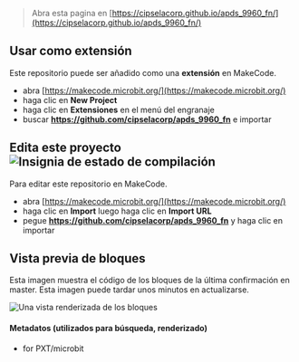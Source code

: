 
> Abra esta pagina en [https://cipselacorp.github.io/apds_9960_fn/](https://cipselacorp.github.io/apds_9960_fn/)

## Usar como extensión

Este repositorio puede ser añadido como una **extensión** en MakeCode.

* abra [https://makecode.microbit.org/](https://makecode.microbit.org/)
* haga clic en **New Project**
* haga clic en **Extensiones** en el menú del engranaje
* buscar **https://github.com/cipselacorp/apds_9960_fn** e importar

## Edita este proyecto ![Insignia de estado de compilación](https://github.com/cipselacorp/apds_9960_fn/workflows/MakeCode/badge.svg)

Para editar este repositorio en MakeCode.

* abra [https://makecode.microbit.org/](https://makecode.microbit.org/)
* haga clic en **Import** luego haga clic en **Import URL**
* pegue **https://github.com/cipselacorp/apds_9960_fn** y haga clic en importar

## Vista previa de bloques

Esta imagen muestra el código de los bloques de la última confirmación en master.
Esta imagen puede tardar unos minutos en actualizarse.

![Una vista renderizada de los bloques](https://github.com/cipselacorp/apds_9960_fn/raw/master/.github/makecode/blocks.png)

#### Metadatos (utilizados para búsqueda, renderizado)

* for PXT/microbit
<script src="https://makecode.com/gh-pages-embed.js"></script><script>makeCodeRender("{{ site.makecode.home_url }}", "{{ site.github.owner_name }}/{{ site.github.repository_name }}");</script>
